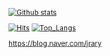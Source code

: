[![Github stats](https://github-readme-stats.vercel.app/api?username=jrary&show_icons=true&hide_border=true)](https://github.com/jrary)


[![Hits](https://hits.seeyoufarm.com/api/count/incr/badge.svg?url=https%3A%2F%2Fgithub.com%2Fjrary)](https://hits.seeyoufarm.com)
[![Top_Langs](https://github-readme-stats.vercel.app/api/top-langs/?username=jrary&layout=compact)](https://github.com/jrary)

https://blog.naver.com/jrary
